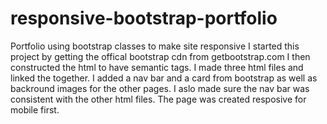 # responsive-bootstrap-portfolio
Portfolio using bootstrap classes to make site responsive
I started this project by getting the offical bootstrap cdn from getbootstrap.com
I then constructed the html to have semantic tags.
I made three html files and linked the together.
I added a nav bar and a card from bootstrap as well as backround images for the other pages.
I aslo made sure the nav bar was consistent with the other html files.
The page was created resposive for mobile first.


